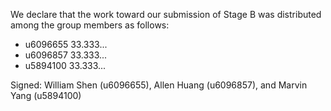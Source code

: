 We declare that the work toward our submission of Stage B was distributed among the group members as follows:

* u6096655 33.333...
* u6096857 33.333...
* u5894100 33.333...

Signed: William Shen (u6096655), Allen Huang (u6096857), and Marvin Yang (u5894100)